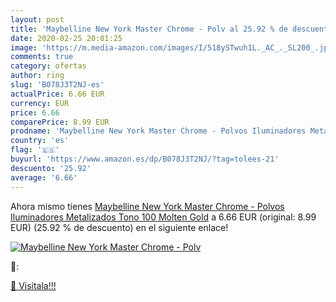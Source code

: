 ```yaml
---
layout: post
title: 'Maybelline New York Master Chrome - Polv al 25.92 % de descuento'
date: 2020-02-25 20:01:25
image: 'https://m.media-amazon.com/images/I/518ySTwuh1L._AC_._SL200_.jpg'
comments: true
category: ofertas
author: ring
slug: 'B078J3T2NJ-es'
actualPrice: 6.66 EUR
currency: EUR
price: 6.66
comparePrice: 8.99 EUR
prodname: 'Maybelline New York Master Chrome - Polvos Iluminadores Metalizados  Tono 100 Molten Gold'
country: 'es'
flag: '🇪🇸'
buyurl: 'https://www.amazon.es/dp/B078J3T2NJ/?tag=tolees-21'
descuento: '25.92'
average: '6.66'
---
```


Ahora mismo tienes [Maybelline New York Master Chrome - Polvos Iluminadores Metalizados  Tono 100 Molten Gold](https://www.amazon.es/dp/B078J3T2NJ/?tag=tolees-21) a 6.66 EUR (original: 8.99 EUR) (25.92 %  de descuento) en el siguiente enlace!

[![Maybelline New York Master Chrome - Polv](https://m.media-amazon.com/images/I/518ySTwuh1L._AC_._SL200_.jpg)](https://www.amazon.es/dp/B078J3T2NJ/?tag=tolees-21)

🔎:


[🛒 Visítala!!!](https://www.amazon.es/dp/B078J3T2NJ/?tag=tolees-21)
